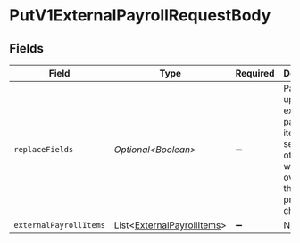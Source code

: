# PutV1ExternalPayrollRequestBody


## Fields

| Field                                                                                                   | Type                                                                                                    | Required                                                                                                | Description                                                                                             |
| ------------------------------------------------------------------------------------------------------- | ------------------------------------------------------------------------------------------------------- | ------------------------------------------------------------------------------------------------------- | ------------------------------------------------------------------------------------------------------- |
| `replaceFields`                                                                                         | *Optional\<Boolean>*                                                                                    | :heavy_minus_sign:                                                                                      | Patch update external payroll items when set to true, otherwise it will overwrite the previous changes. |
| `externalPayrollItems`                                                                                  | List\<[ExternalPayrollItems](../../models/operations/ExternalPayrollItems.md)>                          | :heavy_minus_sign:                                                                                      | N/A                                                                                                     |